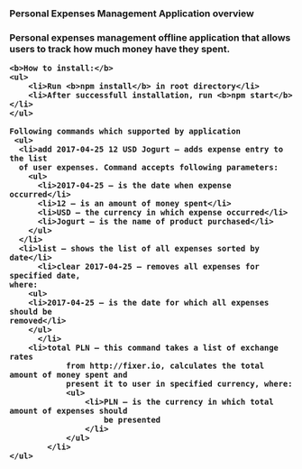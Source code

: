 <h3>Personal Expenses Management Application overview<h3>
    <p>Personal expenses management offline application that allows users to track how much money have they spent.</p>
    
    <b>How to install:</b>
    <ul>
        <li>Run <b>npm install</b> in root directory</li>
        <li>After successfull installation, run <b>npm start</b></li>
    </ul>
    
    Following commands which supported by application
     <ul>
      <li>add 2017-04-25 12 USD Jogurt — adds expense entry to the list
      of user expenses. Command accepts following parameters:
        <ul>
          <li>2017-04-25 — is the date when expense occurred</li>
          <li>12 — is an amount of money spent</li>
          <li>USD — the currency in which expense occurred</li>
          <li>Jogurt — is the name of product purchased</li>
        </ul>
      </li>
      <li>list — shows the list of all expenses sorted by date</li>
          <li>clear 2017-04-25 — removes all expenses for specified date,
    where:
        <ul>
        <li>2017-04-25 — is the date for which all expenses should be
    removed</li>
        </ul>
          </li>
        <li>total PLN — this command takes a list of exchange rates
                from http://fixer.io, calculates the total amount of money spent and
                present it to user in specified currency, where:
                <ul>
                    <li>PLN — is the currency in which total amount of expenses should
                        be presented
                    </li>
                </ul>
            </li>
    </ul>
